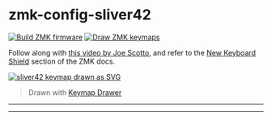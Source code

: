 # zmk-config-sliver42

[![Build ZMK firmware](https://github.com/bluesquall/zmk-config-sliver42/actions/workflows/build.yml/badge.svg)](https://github.com/bluesquall/zmk-config-sliver42/actions/workflows/build.yml)
[![Draw ZMK keymaps](https://github.com/bluesquall/zmk-config-sliver42/actions/workflows/draw.yml/badge.svg)](https://github.com/bluesquall/zmk-config-sliver42/actions/workflows/draw.yml)

Follow along with [this video by Joe Scotto][yt-scotto-zmk],
and refer to the [New Keyboard Shield][zmk-new-shield] section of the ZMK docs.

[![sliver42 keymap drawn as SVG](https://github.com/bluesquall/zmk-config-sliver42/img/sliver42.svg)](https://github.com/bluesquall/zmk-config-sliver42/raw/main/img/sliver42.svg)

> Drawn with [Keymap Drawer](/caksoylar/keymap-drawer)
_____________
_____________
[yt-scotto-zmk]: https://youtu.be/O_urj-rF3bQ
[zmk-new-shield]: https://zmk.dev/docs/development/new-shield
[keymap-drawer]: https://github.com/caksoylar/keymap-drawer
[keymap-editor]: https://github.com/nickcoutsos/keymap-editor
